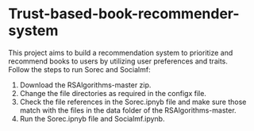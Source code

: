 # Trust-based-book-recommender-system

This project aims to build a recommendation system to prioritize and recommend books to users by utilizing user preferences and traits.<br />
Follow the steps to run Sorec and Socialmf: <br />
1. Download the RSAlgorithms-master zip. <br />
2. Change the file directories as required in the configx file. <br />
3. Check the file references in the Sorec.ipnyb file and make sure those match with the files in the data folder of the RSAlgorithms-master.<br />
4. Run the Sorec.ipnyb file and Socialmf.ipynb.
